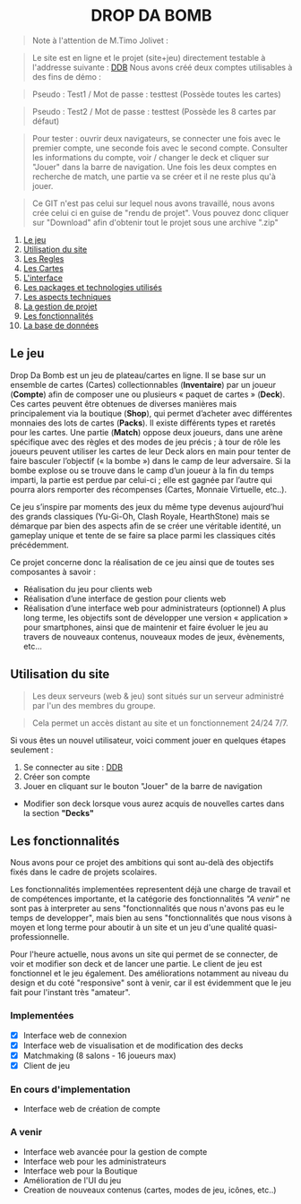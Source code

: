 <h1 align="center"> DROP DA BOMB </h1>

> Note à l'attention de M.Timo Jolivet : 

> Le site est en ligne et le projet (site+jeu) directement testable à l'addresse suivante : [DDB](http://217.182.69.175:8080)
> Nous avons créé deux comptes utilisables à des fins de démo :

> Pseudo : Test1 / Mot de passe : testtest (Possède toutes les cartes)

> Pseudo : Test2 / Mot de passe : testtest (Possède les 8 cartes par défaut)

> Pour tester : ouvrir deux navigateurs, se connecter une fois avec le premier compte, une seconde fois avec le second compte.
> Consulter les informations du compte, voir / changer le deck et cliquer sur "Jouer" dans la barre de navigation.
> Une fois les deux comptes en recherche de match, une partie va se créer et il ne reste plus qu'à jouer. 

> Ce GIT n'est pas celui sur lequel nous avons travaillé, nous avons crée celui ci en guise de "rendu de projet".
> Vous pouvez donc cliquer sur "Download" afin d'obtenir tout le projet sous une archive ".zip"
 
1. [Le jeu](#le-jeu)
2. [Utilisation du site](#utilisation-du-site)
3. [Les Regles](Documentation/LesRegles.md)
4. [Les Cartes](Documentation/LesCartes.md)
5. [L'interface](Documentation/Interface.md)
6. [Les packages et technologies utilisés](Documentation/Packages.md)
7. [Les aspects techniques](Documentation/Technique.md)
8. [La gestion de projet](Documentation/GestionProjet.md)
9. [Les fonctionnalités](#les-fonctionnalités)
10. [La base de données](Documentation/BDD.md)

## Le jeu 

Drop Da Bomb est un jeu de plateau/cartes en ligne.
Il se base sur un ensemble de cartes (Cartes) collectionnables (**Inventaire**) par un joueur (**Compte**) afin de composer une ou plusieurs « paquet de cartes » (**Deck**). 
Ces cartes peuvent être obtenues de diverses manières mais principalement via la boutique (**Shop**), qui permet d’acheter avec différentes monnaies des lots de cartes (**Packs**). Il existe différents types et raretés pour les cartes. 
Une partie (**Match**) oppose deux joueurs, dans une arène spécifique avec des règles et des modes de jeu précis ; à tour de rôle les joueurs peuvent utiliser les cartes de leur Deck alors en main pour tenter de faire basculer l’objectif (« la bombe ») dans le camp de leur adversaire. 
Si la bombe explose ou se trouve dans le camp d’un joueur à la fin du temps imparti, la partie est perdue par celui-ci ; elle est gagnée par l’autre qui pourra alors remporter des récompenses (Cartes, Monnaie Virtuelle, etc..).

Ce jeu s’inspire par moments des jeux du même type devenus aujourd’hui des grands classiques (Yu-Gi-Oh, Clash Royale, HearthStone) mais se démarque par bien des aspects afin de se créer une véritable identité, un gameplay unique et tente de se faire sa place parmi les classiques cités précédemment. 

Ce projet concerne donc la réalisation de ce jeu ainsi que de toutes ses composantes à savoir : 
-	Réalisation du jeu pour clients web
-	Réalisation d’une interface de gestion pour clients web
-	Réalisation d’une interface web pour administrateurs (optionnel)
A plus long terme, les objectifs sont de développer une version « application » pour smartphones, ainsi que de maintenir et faire évoluer le jeu au travers de nouveaux contenus, nouveaux modes de jeux, évènements, etc... 


## Utilisation du site

>Les deux serveurs (web & jeu) sont situés sur un serveur administré par l'un des membres du groupe. 

> Cela permet un accès distant au site et un fonctionnement 24/24 7/7. 

Si vous êtes un nouvel utilisateur, voici comment jouer en quelques étapes seulement : 

1. Se connecter au site : [DDB](http://217.182.69.175:8080)
2. Créer son compte 
3. Jouer en cliquant sur le bouton "Jouer" de la barre de navigation

+ Modifier son deck lorsque vous aurez acquis de nouvelles cartes dans la section **"Decks"**

## Les fonctionnalités 

Nous avons pour ce projet des ambitions qui sont au-delà des objectifs fixés dans le cadre de projets scolaires. 

Les fonctionnalités implementées representent déjà une charge de travail et de compétences importante, et la catégorie des fonctionnalités *"A venir"* ne sont pas à interpreter au sens "fonctionnalités que nous n'avons pas eu le temps de developper", mais bien au sens "fonctionnalités que nous visons à moyen et long terme pour aboutir à un site et un jeu d'une qualité quasi-professionnelle.

Pour l'heure actuelle, nous avons un site qui permet de se connecter, de voir et modifier son deck et de lancer une partie. 
Le client de jeu est fonctionnel et le jeu également. Des améliorations notamment au niveau du design et du coté "responsive" sont à venir, car il est évidemment que le jeu fait pour l'instant très "amateur". 

### Implementées

- [x] Interface web de connexion
- [x] Interface web de visualisation et de modification des decks
- [x] Matchmaking (8 salons - 16 joueurs max)
- [x] Client de jeu 

### En cours d'implementation

* Interface web de création de compte

### A venir 

* Interface web avancée pour la gestion de compte
* Interface web pour les administrateurs
* Interface web pour la Boutique
* Amélioration de l'UI du jeu 
* Creation de nouveaux contenus (cartes, modes de jeu, icônes, etc..)
